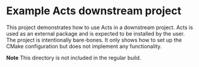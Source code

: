 # Example Acts downstream project

This project demonstrates how to use Acts in a downstream project. Acts is used
as an external package and is expected to be installed by the user. The project
is intentionally bare-bones. It only shows how to set up the CMake configuration
but does not implement any functionality.

**Note** This directory is not included in the regular build.
